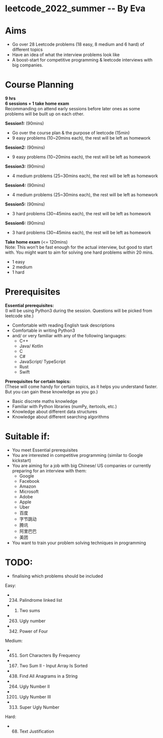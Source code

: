 # leetcode_2022_summer -- By Eva

# Aims
- Go over 28 Leetcode problems (18 easy, 8 medium and 6 hard) of different topics
- Have an idea of what the interview problems look like
- A boost-start for competitive programming & leetcode interviews with big companies.

# Course Planning
**9 hrs**<br />
**6 sessions + 1 take home exam**<br />
Recommanding on attend early sessions before later ones as some problems will be built up on each other.

**Session1:** (90mins)
- Go over the course plan & the purpose of leetcode (15min)
- 9 easy problems (10~20mins each), the rest will be left as homework

**Session2:** (90mins)
- 9 easy problems (10~20mins each), the rest will be left as homework

**Session3:** (90mins)
- 4 medium problems (25~30mins each), the rest will be left as homework

**Session4:** (90mins)
- 4 medium problems (25~30mins each), the rest will be left as homework

**Session5:** (90mins)
- 3 hard problems (30~45mins each), the rest will be left as homework

**Session6:** (90mins)
- 3 hard problems (30~45mins each), the rest will be left as homework

**Take home exam** (<= 120mins)<br />
Note: This won't be fast enough for the actual interview, but good to start with. You might want to aim for solving one hard problems within 20 mins.
- 1 easy
- 2 medium
- 1 hard


# Prerequisites
**Essential prerequisites:**<br />
(I will be using Python3 during the session. Questions will be picked from leetcode site.)
- Comfortable with reading English task descriptions
- Comfortable in writing Python3 
- and/ or very familiar with any of the following languages:
  -  C++
  -  Java/ Kotlin
  -  C
  -  C#
  -  JavaScript/ TypeScript
  -  Rust
  -  Swift

**Prerequisites for certain topics:**<br />
(These will come handy for certain topics, as it helps you understand faster. But you can gain these knowledge as you go.)
- Basic discrete maths knowledge
- Familiar with Python libraries (numPy, itertools, etc.)
- Knowledge about different data structures
- Knowledge about different searching algorithms

# Suitable if:
- You meet Essential prerequisites
- You are interested in competitive programming (similar to Google kickstart)
- You are aiming for a job with big Chinese/ US companies or currently preparing for an interview with them:
  - Google
  - Facebook
  - Amazon
  - Microsoft
  - Adobe
  - Apple
  - Uber
  - 百度
  - 字节跳动
  - 腾讯
  - 阿里巴巴
  - 美团
- You want to train your problem solving techniques in programming
  
# TODO:
- finalising which problems should be included

Easy:
- 234. Palindrome linked list
- 1. Two sums
- 263. Ugly number
- 342. Power of Four

Medium:
- 451. Sort Characters By Frequency
- 167. Two Sum II - Input Array Is Sorted
- 438. Find All Anagrams in a String
- 264. Ugly Number II
- 1201. Ugly Number III
- 313. Super Ugly Number

Hard:
- 68. Text Justification


